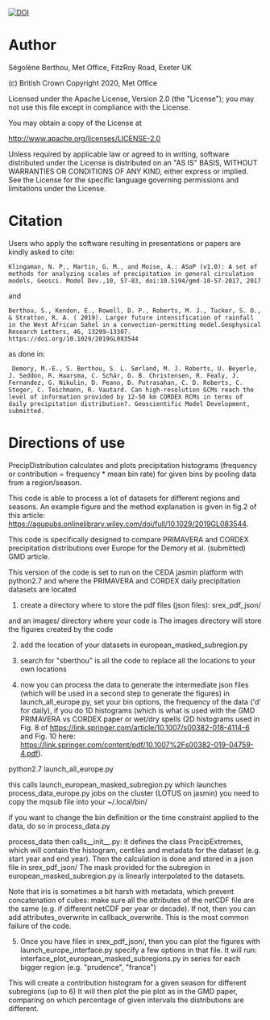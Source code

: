 
[![DOI](https://zenodo.org/badge/227361674.svg)](https://zenodo.org/badge/latestdoi/227361674)


# Author

Ségolène Berthou, Met Office, FitzRoy Road, Exeter UK

(c) British Crown Copyright 2020, Met Office

Licensed under the Apache License, Version 2.0 (the "License"); you may not use this file except in compliance with the License.

You may obtain a copy of the License at

http://www.apache.org/licenses/LICENSE-2.0

Unless required by applicable law or agreed to in writing, software distributed under the License is distributed on an "AS IS" BASIS, WITHOUT WARRANTIES OR CONDITIONS OF ANY KIND, either express or implied. See the License for the specific language governing permissions and limitations under the License.

# Citation

Users who apply the software resulting in presentations or papers are kindly asked to cite:

    Klingaman, N. P., Martin, G. M., and Moise, A.: ASoP (v1.0): A set of methods for analyzing scales of precipitation in general circulation models, Geosci. Model Dev.,10, 57-83, doi:10.5194/gmd-10-57-2017, 2017

and 

    Berthou, S., Kendon, E., Rowell, D. P., Roberts, M. J., Tucker, S. O., & Stratton, R. A. ( 2019). Larger future intensification of rainfall in the West African Sahel in a convection‐permitting model.Geophysical Research Letters, 46, 13299–13307. https://doi.org/10.1029/2019GL083544 

as done in: 

     Demory, M.-E., S. Berthou, S. L. Sørland, M. J. Roberts, U. Beyerle, J. Seddon, R. Haarsma, C. Schär, O. B. Christensen, R. Fealy, J. Fernandez, G. Nikulin, D. Peano, D. Putrasahan, C. D. Roberts, C. Steger, C. Teichmann, R. Vautard. Can high-resolution GCMs reach the level of information provided by 12-50 km CORDEX RCMs in terms of daily precipitation distribution?. Geoscientific Model Development, submitted.

# Directions of use

PrecipDistribution calculates and plots precipitation histograms (frequency or contribution = frequency * mean bin rate)
for given bins by pooling data from a region/season.

This code is able to process a lot of datasets for different regions and seasons.
An example figure and the method explanation is given in fig.2 of this article:
https://agupubs.onlinelibrary.wiley.com/doi/full/10.1029/2019GL083544.

This code is specifically designed to compare PRIMAVERA and CORDEX precipitation distributions over Europe for the Demory et al. (submitted) GMD article.

This version of the code is set to run on the CEDA jasmin platform with python2.7 and where the PRIMAVERA and CORDEX daily precipitation datasets are located

1) create a directory where to store the pdf files (json files):
srex_pdf_json/

and an images/ directory where your code is
The images directory will store the figures created by the code

2) add the location of your datasets in european_masked_subregion.py

3) search for "sberthou" is all the code to replace all the locations to your own locations

4) now you can process the data to generate the intermediate json files (which will be used in a second step to generate the figures)
in launch_all_europe.py, set your bin options, the frequency of the data ('d' for daily), if you do 1D histograms (which is what is used with the GMD PRIMAVERA vs CORDEX paper or wet/dry spells (2D histograms used in Fig. 8 of https://link.springer.com/article/10.1007/s00382-018-4114-6 and Fig. 10 here: https://link.springer.com/content/pdf/10.1007%2Fs00382-019-04759-4.pdf).

python2.7 launch_all_europe.py

this calls launch_european_masked_subregion.py
which launches process_data_europe.py jobs on the cluster (LOTUS on jasmin)
you need to copy the mqsub file into your ~/.local/bin/

if you want to change the bin definition or the time constraint applied to the data, do so in process_data.py

process_data then calls__init__.py:
it defines the class PrecipExtremes, which will contain the histogram, centiles and metadata for the dataset (e.g. start year and end year).
Then the calculation is done and stored in a json file in srex_pdf_json/
The mask provided for the subregion in european_masked_subregion.py is linearly interpolated to the datasets. 

Note that iris is sometimes a bit harsh with metadata, which prevent concatenation of cubes: make sure all the attributes of the netCDF file are the same (e.g. if different netCDF per year or decade). If not, then you can add attributes_overwrite in callback_overwrite. This is the most common failure of the code.

5) Once you have files in srex_pdf_json/, then you can plot the figures with launch_europe_interface.py
specify a few options in that file.
It will run: 
interface_plot_european_masked_subregions.py
in series for each bigger region (e.g. "prudence", "france")

This will create a contribution histogram for a given season for different subregions (up to 6)
It will then plot the pie plot as in the GMD paper, comparing on which percentage of given intervals the distributions are different.



